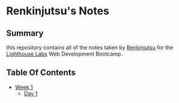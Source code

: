 # Renkinjutsu's Notes
## Summary
this repository contains all of the notes taken by [Renkinjutsu](https://github.com/Renkinjutsu) for the [Lighthouse Labs](https://lighthouselabs.ca/) Web Development Bootcamp.
## Table Of Contents
* [Week 1](/Week_1)
  * [Day 1](/Week_1/Day_1)
